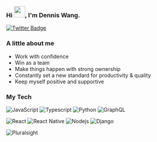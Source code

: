 ### Hi <img src="https://raw.githubusercontent.com/aemmadi/aemmadi/master/wave.gif" width="30px">, I'm Dennis Wang.

[![Twitter Badge](https://img.shields.io/badge/Twitter-1DA1F2?style=for-the-badge&logo=twitter&logoColor=white)](https://twitter.com/proIT324)



### A little about me

- Work with confidence
- Win as a team
- Make things happen with strong ownership 
- Constantly set a new standard for productivity & quality
- Keep myself positive and supportive



### My Tech

![JavaScript](https://img.shields.io/badge/JavaScript-323330?style=for-the-badge&logo=javascript&logoColor=F7DF1E)
![Typescript](https://img.shields.io/badge/TypeScript-323330?style=for-the-badge&logo=typescript&logoColor=467FD0)
![Python](https://img.shields.io/badge/Python-323330?style=for-the-badge&logo=python&logoColor=FFC107)
![GraphQL](https://img.shields.io/badge/GraphQL-323330?style=for-the-badge&logo=graphql&logoColor=E10098)

![React](https://img.shields.io/badge/React-239120?style=for-the-badge&logo=react&logoColor=61DAFB)
![React Native](https://img.shields.io/badge/React--Native-239120?style=for-the-badge&logo=react&logoColor=61DAFB)
![Nodejs](https://img.shields.io/badge/Node.js-239120?style=for-the-badge&logo=node.js&logoColor=white)
![Django](https://img.shields.io/badge/Django-239120?style=for-the-badge&logo=django&logoColor=0C4B33)




![Pluralsight](https://i.ibb.co/zRQpPTM/Screen-Shot-2021-05-04-at-9-40-37-AM.png)
